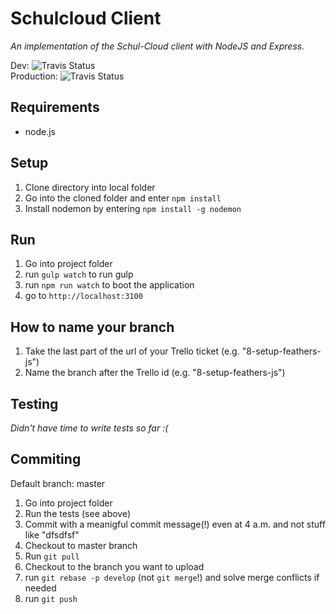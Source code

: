 # Schulcloud Client
_An implementation of the Schul-Cloud client with NodeJS and Express._

Dev: ![Travis Status](https://travis-ci.org/schulcloud/schulcloud-client.svg?branch=master)<br>
Production: ![Travis Status](https://travis-ci.org/schulcloud/schulcloud-client.svg?branch=production)

## Requirements

* node.js

## Setup

1. Clone directory into local folder
2. Go into the cloned folder and enter `npm install`
3. Install nodemon by entering `npm install -g nodemon`

## Run

1. Go into project folder
2. run `gulp watch` to run gulp
3. run `npm run watch` to boot the application
4. go to `http://localhost:3100`

## How to name your branch

1. Take the last part of the url of your Trello ticket (e.g. "8-setup-feathers-js")
2. Name the branch after the Trello id (e.g. "8-setup-feathers-js")

## Testing

_Didn't have time to write tests so far :(_

## Commiting

Default branch: master

1. Go into project folder
2. Run the tests (see above)
3. Commit with a meanigful commit message(!) even at 4 a.m. and not stuff like "dfsdfsf"
4. Checkout to master branch
5. Run `git pull`
6. Checkout to the branch you want to upload
7. run `git rebase -p develop` (not `git merge`!) and solve merge conflicts if needed
8. run `git push`
